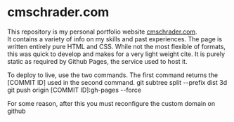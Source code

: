 # cmschrader.com
This repository is my personal portfolio website [cmschrader.com](https://cmschrader.com).  
It contains a variety of info on my skills and past experiences.  The page is written entirely 
pure HTML and CSS.  While not the most flexible of formats, this was quick to develop and 
makes for a very light weight cite.  It is purely static as required by Github Pages, the 
service used to host it.

To deploy to live, use the two commands.  The first command returns the [COMMIT ID] used
in the second command. 
git subtree split --prefix dist 3d
git push origin [COMMIT ID]:gh-pages --force

For some reason, after this you must reconfigure the custom domain on github